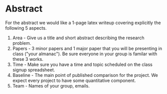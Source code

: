 # Abstract

For the abstract we would like a 1-page latex writeup covering explicitly the following 5 aspects. 

1. Area - Give us a title and short abstract describing the research problem. 
2. Papers - 3 minor papers and 1 major paper that you will be presenting in class ("your almanac"). Be sure everyone in your group is familar with these 3 works. 
3. Time - Make sure you have a time and topic scheduled on the class signup spreadsheet.
4. Baseline - The main point of published comparison for the project. We expect every project to have some quantitative component. 
5. Team - Names of your group, emails. 

